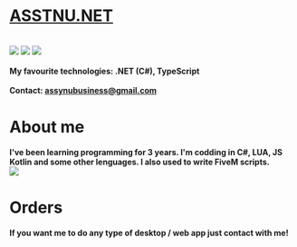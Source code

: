 <p align="center">
<h1><a href="https://assynu.net/">ASSTNU.NET</a></h1>
<br>
<div>
  <img src="https://badges.pufler.dev/visits/assynu/assynu">
  <img src="https://badges.pufler.dev/years/assynu">
  <img src="https://badges.pufler.dev/repos/assynu">
</div>
<br>
<div>
  <b>My favourite technologies: .NET (C#), TypeScript
</div>
<br>
  <b>Contact: </b>
  <a href="mailto:assynubusiness@gmail.com" target="_blank">assynubusiness@gmail.com</a>
<br>
<h1>About me</h1>
I've been learning programming for 3 years. I'm codding in C#, LUA, JS Kotlin and some other lenguages. I also used to write FiveM scripts.
<div>
  <img align="center" src="https://github-readme-stats.vercel.app/api/top-langs/?username=ASSYNU&layout=compact&theme=github_dark"></img>
</div>
<h1>Orders</h1>
If you want me to do any type of desktop / web app just contact with me!
</p>

